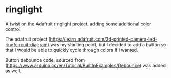 # ringlight
A twist on the Adafruit ringlight project, adding some additional color control

The adafruit project (https://learn.adafruit.com/3d-printed-camera-led-ring/circuit-diagram) was my starting point, but I decided to add a button so that I would be able to quickly cycle through colors if i wanted.

Button debounce code, sourced from (https://www.arduino.cc/en/Tutorial/BuiltInExamples/Debounce) was added as well.
